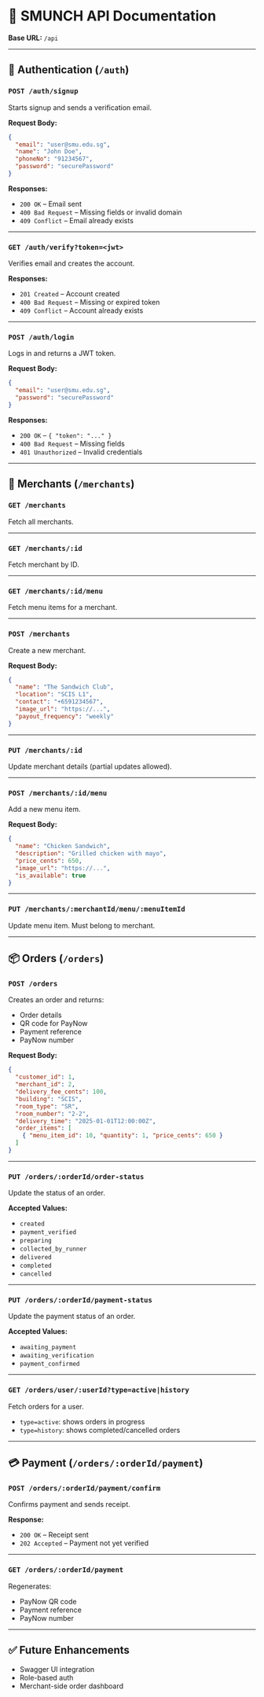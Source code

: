 
# 📘 SMUNCH API Documentation

**Base URL:** `/api`

---

## 🔐 Authentication (`/auth`)

### `POST /auth/signup`
Starts signup and sends a verification email.

**Request Body:**
```json
{
  "email": "user@smu.edu.sg",
  "name": "John Doe",
  "phoneNo": "91234567",
  "password": "securePassword"
}
```

**Responses:**
- `200 OK` – Email sent
- `400 Bad Request` – Missing fields or invalid domain
- `409 Conflict` – Email already exists

---

### `GET /auth/verify?token=<jwt>`
Verifies email and creates the account.

**Responses:**
- `201 Created` – Account created
- `400 Bad Request` – Missing or expired token
- `409 Conflict` – Account already exists

---

### `POST /auth/login`
Logs in and returns a JWT token.

**Request Body:**
```json
{
  "email": "user@smu.edu.sg",
  "password": "securePassword"
}
```

**Responses:**
- `200 OK` – `{ "token": "..." }`
- `400 Bad Request` – Missing fields
- `401 Unauthorized` – Invalid credentials

---

## 🏪 Merchants (`/merchants`)

### `GET /merchants`
Fetch all merchants.

---

### `GET /merchants/:id`
Fetch merchant by ID.

---

### `GET /merchants/:id/menu`
Fetch menu items for a merchant.

---

### `POST /merchants`
Create a new merchant.

**Request Body:**
```json
{
  "name": "The Sandwich Club",
  "location": "SCIS L1",
  "contact": "+6591234567",
  "image_url": "https://...",
  "payout_frequency": "weekly"
}
```

---

### `PUT /merchants/:id`
Update merchant details (partial updates allowed).

---

### `POST /merchants/:id/menu`
Add a new menu item.

**Request Body:**
```json
{
  "name": "Chicken Sandwich",
  "description": "Grilled chicken with mayo",
  "price_cents": 650,
  "image_url": "https://...",
  "is_available": true
}
```

---

### `PUT /merchants/:merchantId/menu/:menuItemId`
Update menu item. Must belong to merchant.

---

## 📦 Orders (`/orders`)

### `POST /orders`
Creates an order and returns:
- Order details
- QR code for PayNow
- Payment reference
- PayNow number

**Request Body:**
```json
{
  "customer_id": 1,
  "merchant_id": 2,
  "delivery_fee_cents": 100,
  "building": "SCIS",
  "room_type": "SR",
  "room_number": "2-2",
  "delivery_time": "2025-01-01T12:00:00Z",
  "order_items": [
    { "menu_item_id": 10, "quantity": 1, "price_cents": 650 }
  ]
}
```

---

### `PUT /orders/:orderId/order-status`
Update the status of an order.

**Accepted Values:**
- `created`
- `payment_verified`
- `preparing`
- `collected_by_runner`
- `delivered`
- `completed`
- `cancelled`

---

### `PUT /orders/:orderId/payment-status`
Update the payment status of an order.

**Accepted Values:**
- `awaiting_payment`
- `awaiting_verification`
- `payment_confirmed`

---

### `GET /orders/user/:userId?type=active|history`
Fetch orders for a user.

- `type=active`: shows orders in progress
- `type=history`: shows completed/cancelled orders

---

## 💳 Payment (`/orders/:orderId/payment`)

### `POST /orders/:orderId/payment/confirm`
Confirms payment and sends receipt.

**Response:**
- `200 OK` – Receipt sent
- `202 Accepted` – Payment not yet verified

---

### `GET /orders/:orderId/payment`
Regenerates:
- PayNow QR code
- Payment reference
- PayNow number

---

## ✅ Future Enhancements

- Swagger UI integration
- Role-based auth
- Merchant-side order dashboard
